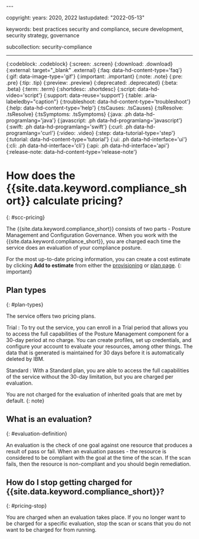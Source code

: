 <pricing>---

copyright:
  years: 2020, 2022
lastupdated: "2022-05-13"

keywords: best practices security and compliance, secure development, security strategy, governance

subcollection: security-compliance

---

{:codeblock: .codeblock}
{:screen: .screen}
{:download: .download}
{:external: target="_blank" .external}
{:faq: data-hd-content-type='faq'}
{:gif: data-image-type='gif'}
{:important: .important}
{:note: .note}
{:pre: .pre}
{:tip: .tip}
{:preview: .preview}
{:deprecated: .deprecated}
{:beta: .beta}
{:term: .term}
{:shortdesc: .shortdesc}
{:script: data-hd-video='script'}
{:support: data-reuse='support'}
{:table: .aria-labeledby="caption"}
{:troubleshoot: data-hd-content-type='troubleshoot'}
{:help: data-hd-content-type='help'}
{:tsCauses: .tsCauses}
{:tsResolve: .tsResolve}
{:tsSymptoms: .tsSymptoms}
{:java: .ph data-hd-programlang='java'}
{:javascript: .ph data-hd-programlang='javascript'}
{:swift: .ph data-hd-programlang='swift'}
{:curl: .ph data-hd-programlang='curl'}
{:video: .video}
{:step: data-tutorial-type='step'}
{:tutorial: data-hd-content-type='tutorial'}
{:ui: .ph data-hd-interface='ui'}
{:cli: .ph data-hd-interface='cli'}
{:api: .ph data-hd-interface='api'}
{:release-note: data-hd-content-type='release-note'}

# How does the {{site.data.keyword.compliance_short}} calculate pricing?
{: #scc-pricing}

The {{site.data.keyword.compliance_short}} consists of two parts - Posture Management and Configuration Governance. When you work with the {{site.data.keyword.compliance_short}}, you are charged each time the service does an evaluation of your compliance posture.


For the most up-to-date pricing information, you can create a cost estimate by clicking **Add to estimate** from either the [provisioning](/security-compliance/catalog) or [plan page](/security-compliance/plan).
{: important}


## Plan types
{: #plan-types}

The service offers two pricing plans.

Trial
:   To try out the service, you can enroll in a Trial period that allows you to access the full capabilities of the Posture Management component for a 30-day period at no charge. You can create profiles, set up credentials, and configure your account to evaluate your resources, among other things. The data that is generated is maintained for 30 days before it is automatically deleted by IBM. 


Standard
:   With a Standard plan, you are able to access the full capabilities of the service without the 30-day limitation, but you are charged per evaluation.

You are not charged for the evaluation of inherited goals that are met by default.
{: note}


## What is an evaluation?
{: #evaluation-definition}

An evaluation is the check of one goal against one resource that produces a result of pass or fail. When an evaluation passes - the resource is considered to be compliant with the goal at the time of the scan. If the scan fails, then the resource is non-compliant and you should begin remediation.

## How do I stop getting charged for {{site.data.keyword.compliance_short}}?
{: #pricing-stop}

You are charged when an evaluation takes place. If you no longer want to be charged for a specific evaluation, stop the scan or scans that you do not want to be charged for from running. 

</pricing>